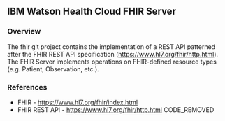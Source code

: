## IBM Watson Health Cloud FHIR Server

### Overview
The fhir git project contains the implementation of a REST API patterned after
the FHIR REST API specification (https://www.hl7.org/fhir/http.html).
The FHIR Server implements operations on FHIR-defined resource types (e.g. Patient, Observation, etc.).


### References
* FHIR - https://www.hl7.org/fhir/index.html
* FHIR REST API - https://www.hl7.org/fhir/http.html
CODE_REMOVED
